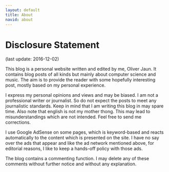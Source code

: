 ```yaml
---
layout: default
title: About
navid: about
---
```


# Disclosure Statement

(last update: 2016-12-02)

This blog is a personal website written and edited by me, Oliver Jaun. It contains blog posts of all kinds but mainly about computer science and music. The aim is to provide the reader with some hopefully interesting post, mostly based on my personal experience.

I express my personal opinions and views and may be biased. I am not a professional writer or journalist. So do not expect the posts to meet any journalistic standards. Keep in mind that I am writing this blog in may spare time. Also note that english is not my mother thong. This may lead to misunderstandings which are not intended. Feel free to send me corrections.

I use Google AdSense on some pages, which is keyword-based and reacts automatically to the content which is presented on the site. I have no say over the ads that appear and like the ad network mentioned above, for editorial reasons, I like to keep a hands-off policy with those ads.

The blog contains a commenting function. I may delete any of these comments without further notice and without any explanation.
